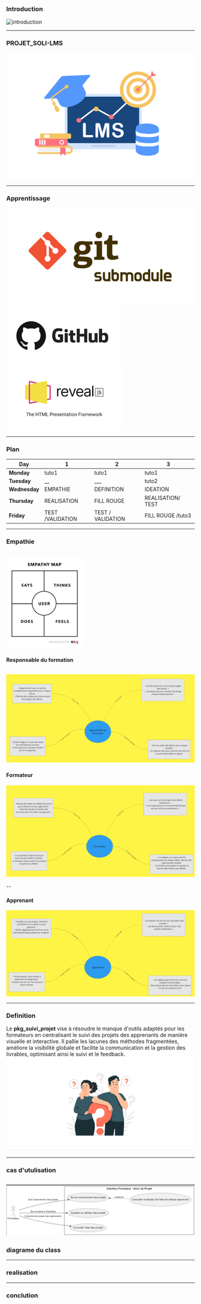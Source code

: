 ### Introduction
![introduction](/suivi-projets/image/ux-design.png "ux-design")
 
 
---

### PROJET_SOLI-LMS

![Soli-lms](image/soli-lms.png "ux-design")


---

### Apprentissage
![Soli-lms](image/git-submodule.png "ux-design")
![Soli-lms](image/github.png "ux-design")
![Soli-lms](image/reveal-js.png "ux-design")

---
###  Plan


| Day            |     1       |         2               |        3         | 
|------------    |-------------|-------------------------|------------------|
| **Monday**     | tuto1       |   tuto1                 |   tuto1          | 
| **Tuesday**    |      __     |       ___               |   tuto2          | 
| **Wednesday**  |   EMPATHIE  |   DEFINITION              |    IDEATION    | 
| **Thursday**   | REALISATION |     FILL ROUGE          |    REALISATION/ TEST    |
| **Friday**     | TEST /VALIDATION       |    TEST / VALIDATION     |      FILL ROUGE /tuto3           |

---
### Empathie
![Soli-lms](image/images.png "ux-design")
--
 #### Responsable du formation
![Soli-lms](image/responsable-empathy.png "ux-design")
--
 #### Formateur
![Soli-lms](image/Formateur-empathy.png "ux-design")

--
 #### Apprenant
![Soli-lms](image/apprenant-empathy.png "ux-design")



---
### Definition
   Le **pkg_suivi_projet** vise à résoudre le manque d'outils adaptés pour les formateurs en centralisant le suivi des projets des apprenants de manière visuelle et interactive. Il pallie les lacunes des méthodes fragmentées, améliore la visibilité globale et facilite la communication et la gestion des livrables, optimisant ainsi le suivi et le feedback.
![Soli-lms](image/definition.png "ux-design")


---
### cas d'utulisation
![Soli-lms](image/use_case.png "ux-design")
---
### diagrame du class 
---
### realisation
---
### conclution